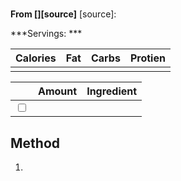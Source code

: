 #
**From [][source]**
[source]:

***Servings: ***

| Calories | Fat | Carbs | Protien |
|----------|-----|-------|---------|
|          |     |       |         |

|                         | Amount | Ingredient |
|-------------------------|--------|------------|
| <input type="checkbox"> |        |            |

## Method
1. 
